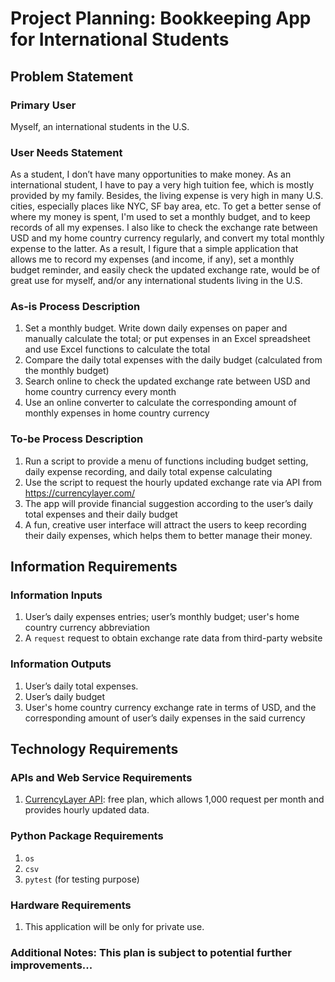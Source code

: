 # Project Planning: Bookkeeping App for International Students

## Problem Statement

### Primary User

Myself, an international students in the U.S.

### User Needs Statement 

As a student, I don’t have many opportunities to make money. As an international student, I have to pay a very high tuition fee, which is mostly provided by my family. Besides, the living expense is very high in many U.S. cities, especially places like NYC, SF bay area, etc. To get a better sense of where my money is spent, I'm used to set a monthly budget, and to keep records of all my expenses. I also like to check the exchange rate between USD and my home country currency regularly, and convert my total monthly expense to the latter. As a result, I figure that a simple application that allows me to record my expenses (and income, if any), set a monthly budget reminder, and easily check the updated exchange rate, would be of great use for myself, and/or any international students living in the U.S.

### As-is Process Description

1.	Set a monthly budget. Write down daily expenses on paper and manually calculate the total; or put expenses in an Excel spreadsheet and use Excel functions to calculate the total
2.	Compare the daily total expenses with the daily budget (calculated from the monthly budget)
3.	Search online to check the updated exchange rate between USD and home country currency every month
4.	Use an online converter to calculate the corresponding amount of monthly expenses in home country currency

### To-be Process Description

1.	Run a script to provide a menu of functions including budget setting, daily expense recording, and daily total expense calculating
2.	Use the script to request the hourly updated exchange rate via API from https://currencylayer.com/
3.	The app will provide financial suggestion according to the user’s daily total expenses and their daily budget
4.	A fun, creative user interface will attract the users to keep recording their daily expenses, which helps them to better manage their money.

## Information Requirements

### Information Inputs

1.	User’s daily expenses entries; user’s monthly budget; user's home country currency abbreviation
2.	A `request` request to obtain exchange rate data from third-party website
  
### Information Outputs

1.	User’s daily total expenses.
2.	User’s daily budget
3.	User's home country currency exchange rate in terms of USD, and the corresponding amount of user’s daily expenses in the said currency

## Technology Requirements

### APIs and Web Service Requirements

1.	[CurrencyLayer API](https://currencylayer.com/product): free plan, which allows 1,000 request per month and provides hourly updated data.

### Python Package Requirements

1.	`os` 
2.	`csv`
3.	`pytest` (for testing purpose)

### Hardware Requirements
1.	This application will be only for private use.

### Additional Notes: This plan is subject to potential further improvements...

